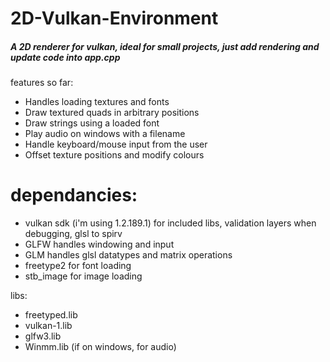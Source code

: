 # 2D-Vulkan-Environment
<h5>A 2D renderer for vulkan, ideal for small projects, just add rendering and update code into app.cpp </h5>

features so far:
  
* Handles loading textures and fonts
* Draw textured quads in arbitrary positions
* Draw strings using a loaded font
* Play audio on windows with a filename
* Handle keyboard/mouse input from the user
* Offset texture positions and modify colours




# dependancies:

* vulkan sdk (i'm using 1.2.189.1) for included libs, validation layers when debugging, glsl to spirv
* GLFW handles windowing and input
* GLM handles glsl datatypes and matrix operations
* freetype2 for font loading
* stb_image for image loading

libs:
* freetyped.lib
* vulkan-1.lib
* glfw3.lib
* Winmm.lib (if on windows, for audio)

